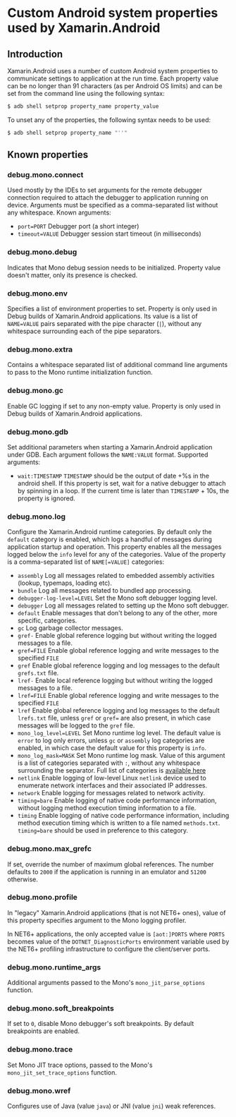 # Custom Android system properties used by Xamarin.Android

## Introduction

Xamarin.Android uses a number of custom Android system properties to
communicate settings to application at the run time.  Each property
value can be no longer than 91 characters (as per Android OS limits)
and can be set from the command line using the following syntax:

```bash
$ adb shell setprop property_name property_value
```

To unset any of the properties, the following syntax needs to be used:

```bash
$ adb shell setprop property_name "''"
```

## Known properties

### debug.mono.connect

Used mostly by the IDEs to set arguments for the remote debugger
connection required to attach the debugger to application running on
device.  Arguments must be specified as a comma-separated list without
any whitespace. Known arguments:

  * `port=PORT`
    Debugger port (a short integer)
  * `timeout=VALUE`
    Debugger session start timeout (in milliseconds)

### debug.mono.debug

Indicates that Mono debug session needs to be initialized.  Property
value doesn't matter, only its presence is checked.

### debug.mono.env

Specifies a list of environment properties to set.  Property is only
used in Debug builds of Xamarin.Android applications.  Its value
is a list of `NAME=VALUE` pairs separated with the pipe character
(`|`), without any whitespace surrounding each of the pipe separators.

### debug.mono.extra

Contains a whitespace separated list of additional command line
arguments to pass to the Mono runtime initialization function.

### debug.mono.gc

Enable GC logging if set to any non-empty value.  Property is only
used in Debug builds of Xamarin.Android applications.

### debug.mono.gdb

Set additional parameters when starting a Xamarin.Android application
under GDB.  Each argument follows the `NAME:VALUE` format.  Supported
arguments:

  * `wait:TIMESTAMP`
   `TIMESTAMP` should be the output of date +%s in the android shell.
   If this property is set, wait for a native debugger to attach by
   spinning in a loop.  If the current time is later than
   `TIMESTAMP` + 10s, the property is ignored.

### debug.mono.log

Configure the Xamarin.Android runtime categories.  By default only the
`default` category is enabled, which logs a handful of messages during
application startup and operation.  This property enables all the
messages logged below the `info` level for any of the categories.
Value of the property is a comma-separated list of `NAME[=VALUE]`
categories:

  * `assembly`
    Log all messages related to embedded assembly activities
    (lookup, typemaps, loading etc).
  * `bundle`
    Log all messages related to bundled app processing.
  * `debugger-log-level=LEVEL`
    Set the Mono soft debugger logging level.
  * `debugger`
    Log all messages related to setting up the Mono soft debugger.
  * `default`
    Enable messages that don't belong to any of the other, more
    specific, categories.
  * `gc`
    Log garbage collector messages.
  * `gref-`
    Enable global reference logging but without writing the logged
    messages to a file.
  * `gref=FILE`
    Enable global reference logging and write messages to the
    specified `FILE`
  * `gref`
    Enable global reference logging and log messages to the default
    `grefs.txt` file.
  * `lref-`
    Enable local reference logging but without writing the logged
    messages to a file.
  * `lref=FILE`
    Enable global reference logging and write messages to the
    specified `FILE`
  * `lref`
    Enable global reference logging and log messages to the default
    `lrefs.txt` file, unless `gref` or `gref=` are also present, in
    which case messages will be logged to the `gref` file.
  * `mono_log_level=LEVEL`
    Set Mono runtime log level.  The default value is `error` to log
    only errors, unless `gc` or `assembly` log categories are enabled,
    in which case the default value for this property is `info`.
  * `mono_log_mask=MASK`
    Set Mono runtime log mask.  Value of this argument is a list of
    categories separated with `:`, without any whitespace surrounding
    the separator.  Full list of categories is [available here](https://www.mono-project.com/docs/advanced/runtime/logging-runtime-events/#trace-filters)
  * `netlink`
    Enable logging of low-level Linux `netlink` device used to
    enumerate network interfaces and their associated IP addresses.
  * `network`
    Enable logging for messages related to network activity.
  * `timing=bare`
    Enable logging of native code performance information, without
    logging method execution timing information to a file.
  * `timing`
    Enable logging of native code performance information, including
    method execution timing which is written to a file named
    `methods.txt`.  `timing=bare` should be used in preference to this
    category.

### debug.mono.max_grefc

If set, override the number of maximum global references.  The number
defaults to `2000` if the application is running in an emulator and
`51200` otherwise.

### debug.mono.profile

In "legacy" Xamarin.Android applications (that is not NET6+ ones),
value of this property specifies argument to the Mono logging
profiler.

In NET6+ applications, the only accepted value is `[aot:]PORTS` where
`PORTS` becomes value of the `DOTNET_DiagnosticPorts` environment
variable used by the NET6+ profiling infrastructure to configure the
client/server ports.

### debug.mono.runtime_args

Additional arguments passed to the Mono's `mono_jit_parse_options`
function.

### debug.mono.soft_breakpoints

If set to `0`, disable Mono debugger's soft breakpoints.  By default
breakpoints are enabled.

### debug.mono.trace

Set Mono JIT trace options, passed to the Mono's
`mono_jit_set_trace_options` function.

### debug.mono.wref

Configures use of Java (value `java`) or JNI (value `jni`) weak
references.

